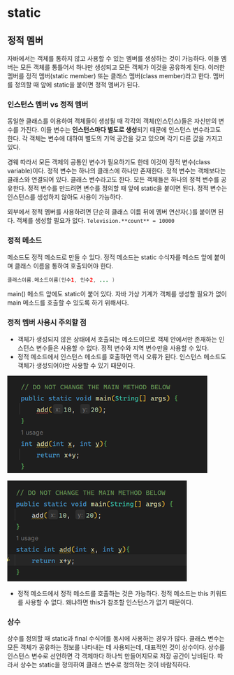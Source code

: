 # static

## 정적 멤버

자바에서는 객체를 통하지 않고 사용할 수 있는 멤버를 생성하는 것이 가능하다. 이들 멤버는 모든 객체를 통틀어서 하나만 생성되고 모든 객체가 이것을 공유하게 된다. 이러한 멤버를 정적 멤버(static member) 또는 클래스 멤버(class member)라고 한다. 멤버를 정의할 때 앞에 static을 붙이면 정적 멤버가 된다.

### 인스턴스 멤버 vs 정적 멤버

동일한 클래스를 이용하여 객체들이 생성될 때 각각의 객체(인스턴스)들은 자신만의 변수를 가진다. 이들 변수는 **인스턴스마다 별도로 생성**되기 때문에 인스턴스 변수라고도 한다. 각 객체는 변수에 대하여 별도의 기억 공간을 갖고 있으며 각기 다른 값을 가지고 있다.

경웨 따라서 모든 객체의 공통인 변수가 필요하기도 한데 이것이 정적 변수(class variable)이다. 정적 변수는 하나의 클래스에 하나만 존재한다. 정적 변수는 객체보다는 클래스와 연결되어 있다. 클래스 변수라고도 한다. 모든 객체들은 하나의 정적 변수를 공유한다. 정적 변수를 만드려면 변수를 정의할 때 앞에 static을 붙이면 된다. 정적 변수는 인스턴스를 생성하지 않아도 사용이 가능하다. 

외부에서 정적 멤버를 사용하려면 단순히 클래스 이름 뒤에 멤버 연산자(.)를 붙이면 된다. 객체를 생성할 필요가 없다. `Television.**count** = 10000` 

### 정적 메소드

메소드도 정적 메소드로 만들 수 있다. 정적 메소드는 static 수식자를 메소드 앞에 붙이며 클래스 이름을 통하여 호출되어야 한다.

```java
클래스이름.메소드이름(인수1, 인수2, ... )
```

main() 메소드 앞에도 static이 붙어 있다. 자바 가상 기계가 객체를 생성할 필요가 없이 main 메소드를 호출할 수 있도록 하기 위해서다.

### 정적 멤버 사용시 주의할 점

- 객체가 생성되지 않은 상태에서 호출되는 메소드이므로 객체 안에서만 존재하는 인스턴스 변수들은 사용할 수 없다. 정적 변수와 지역 변수만을 사용할 수 있다.
- 정적 메소드에서 인스턴스 메소드를 호출하면 역시 오류가 된다. 인스턴스 메소드도 객체가 생성되어야만 사용할 수 있기 때문이다.
    
    
![Untitled](image/Untitled_1.png)
    
![Untitled](image/Untitled_2.png)
    
- 정적 메소드에서 정적 메소드를 호출하는 것은 가능하다. 정적 메소드는 this 키워드를 사용할 수 없다. 왜냐하면 this가 참조할 인스턴스가 없기 때문이다.

### 상수

상수를 정의할 때 static과 final 수식어를 동시에 사용하는 경우가 많다. 클래스 변수는 모든 객체가 공유하는 정보를 나타내는 데 사용되는데, 대표적인 것이 상수이다. 상수를 인스턴스 변수로 선언하면 각 객체마다 하나씩 만들어지므로 저장 공간이 낭비된다. 따라서 상수는 static을 정의하여 클래스 변수로 정의하는 것이 바람직하다.